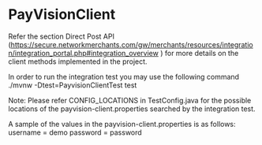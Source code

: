 # PayVisionClient
Refer the section Direct Post API (https://secure.networkmerchants.com/gw/merchants/resources/integration/integration_portal.php#integration_overview
) for more details on the client methods implemented in the project.

In order to run the integration test you may use the following command
./mvnw -Dtest=PayvisionClientTest  test

Note: Please refer CONFIG_LOCATIONS in TestConfig.java for the possible locations of 
the payvision-client.properties searched by the integration test.

A sample of the values in the payvision-client.properties is as follows:
username = demo
password = password
